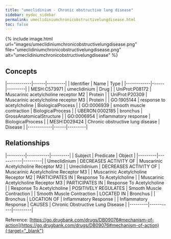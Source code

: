 ```yaml
---
title: "umeclidinium - Chronic obstructive lung disease"
sidebar: mydoc_sidebar
permalink: umeclidiniumchronicobstructivelungdisease.html
toc: false 
---
```


{% include image.html url="images/umeclidiniumchronicobstructivelungdisease.png" file="umeclidiniumchronicobstructivelungdisease.png" alt="umeclidiniumchronicobstructivelungdisease" %}

## Concepts

|------------|------|---------|
| Identifier | Name | Type    |
|------------|------|---------|
| MESH:C573971 | umeclidinium | Drug |
| UniProt:P08172 | Muscarinic acetylcholine receptor M2 | Protein |
| UniProt:P20309 | Muscarinic acetylcholine receptor M3 | Protein |
| GO:1905144 | response to acetylcholine | BiologicalProcess |
| GO:0006939 | smooth muscle contraction | BiologicalProcess |
| UBERON:0002185 | bronchus | GrossAnatomicalStructure |
| GO:0006954 | inflammatory response | BiologicalProcess |
| MESH:D029424 | Chronic obstructive lung disease | Disease |
|------------|------|---------|

## Relationships

|---------|-----------|---------|
| Subject | Predicate | Object  |
|---------|-----------|---------|
| Umeclidinium | DECREASES ACTIVITY OF | Muscarinic Acetylcholine Receptor M2 |
| Umeclidinium | DECREASES ACTIVITY OF | Muscarinic Acetylcholine Receptor M3 |
| Muscarinic Acetylcholine Receptor M2 | PARTICIPATES IN | Response To Acetylcholine |
| Muscarinic Acetylcholine Receptor M3 | PARTICIPATES IN | Response To Acetylcholine |
| Response To Acetylcholine | POSITIVELY REGULATES | Smooth Muscle Contraction |
| Smooth Muscle Contraction | LOCATED IN | Bronchus |
| Bronchus | LOCATION OF | Inflammatory Response |
| Inflammatory Response | CAUSES | Chronic Obstructive Lung Disease |
|---------|-----------|---------|

Reference: [https://go.drugbank.com/drugs/DB09076#mechanism-of-action](https://go.drugbank.com/drugs/DB09076#mechanism-of-action){:target="_blank"}
